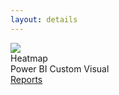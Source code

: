 ```yaml
---
layout: details
---
```

<div class="details__card">
  <div class="details__card-image">
    <img src="/assets/images/heatmap-icon.png">
  </div>
  <div class="details__card-text">
    <div class="details__card-title">
      Heatmap
    </div>
    <div class="details__card-description">
      Power BI Custom Visual
    </div>
    <a class='btn' href='./reports/'>Reports</a>
  </div>
</div>

